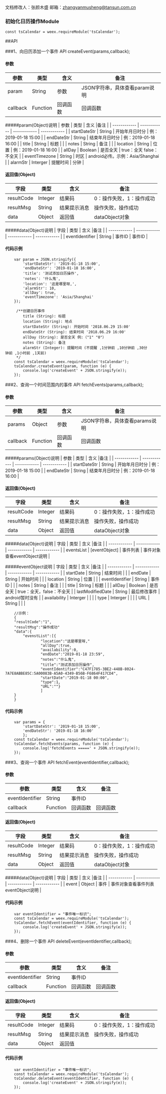 文档修改人：张颜木盛
邮箱：zhangyanmusheng@tansun.com.cn

### 初始化日历操作Module
````
const tsCalendar = weex.requireModule('tsCalendar');
````
##API

###1、向日历添加一个事件 API
createEvent(params,callback);

#### 参数

|  参数 | 类型  | 含义  |备注 |
| ------------ | ------------ | ------------ | ------------ |
| param  |  String | 参数  | JSON字符串，具体查看param说明 |
| callback  |  Function | 回调函数  | 回调函数 |

#####param(Object)说明
|  参数 | 类型  | 含义  |备注 |
| ------------ | ------------ | ------------ | ------------ |
| startDateStr  |  String | 开始年月日时分  | 例：2019-01-18 15:00 |
| endDateStr  |  String | 结束年月日时分  | 例：2019-01-18 16:00 |
| title  |  String | 标题  |  |
| notes  |  String | 备注  |  |
| location  |  String | 位置  | 例：2019-01-18 16:00 |
| allDay  |  Boolean | 是否全天  | true：全天  false：不全天 |
| eventTimezone  |  String | 时区  | android必传。示例：Asia/Shanghai |
| alarmStr  |  Interger | 提醒时间  | 分钟 |

#### 返回值(Object)
|  字段 | 类型  | 含义  |备注 |
| ------------ | ------------ | ------------ | ------------ |
| resultCode  | Integer  | 结果码  |   0：操作失败，1：操作成功|
| resultMsg  |  String | 结果提示消息  | 操作失败，操作成功 |
| data  | Object  | 返回值  | dataObject对象  |

#####data(Object)说明
|  字段 | 类型  | 含义  |备注 |
| ------------ | ------------ | ------------ | ------------ |
|  eventIdentifier  |  String | 事件ID  | 事件ID |

#### 代码示例
````
	var param = JSON.stringify({
		'startDateStr': '2019-01-18 15:00',
		'endDateStr': '2019-01-18 16:00',
		'title': '测试添加日历操作',
		'notes': '什么鬼',
		'location': '这是哪里呀,',
		'alarmStr': 10,
		'allDay': true,
		'eventTimezone': 'Asia/Shanghai'
	});

	 /**创建日历事件
		title (String): 标题
		location (String): 地点
		startDateStr (String): 开始时间 '2018.06.29 15:00'
		endDateStr (String): 结束时间 '2018.06.29 16:00'
		allDay (String): 是否全天 例:（"1" "0"）
		notes (String): 备注
		alarmStr (Integer): 提醒时间 (不提醒 ,1分钟前 ,10分钟前 ,30分			  钟前 ,1小时前 ,1天前)
	 */
	const tsCalendar = weex.requireModule('tsCalendar');
	tsCalendar.createEvent(param, function (e) {
		console.log('createEvent' + JSON.stringify(e));
	});
````

###2、查询一个时间范围内的事件 API
fetchEvents(params,callback);

#### 参数
|  参数 | 类型  | 含义  |备注 |
| ------------ | ------------ | ------------ | ------------ |
| params  |  Object | 参数  | JSON字符串，具体查看params说明 |
| callback  |  Function | 回调函数  | 回调函数 |

#####params(Object)说明
|  参数 | 类型  | 含义  |备注 |
| ------------ | ------------ | ------------ | ------------ |
| startDateStr  |  String | 开始年月日时分  | 例：2019-01-18 15:00 |
| endDateStr  |  String | 结束年月日时分  | 例：2019-01-18 16:00 |

#### 返回值(Object)
|  字段 | 类型  | 含义  |备注 |
| ------------ | ------------ | ------------ | ------------ |
| resultCode  | Integer  | 结果码  |   0：操作失败，1：操作成功 |
| resultMsg  |  String | 结果提示消息  | 操作失败，操作成功 |
| data  | Object  | 返回值  | dataObject对象  |

#####data(Object)说明
|  字段 | 类型  | 含义  |备注 |
| ------------ | ------------ | ------------ | ------------ |
|  eventsList  |  [eventObject] | 事件列表  | 事件对象查看eventObject说明 |

#####eventObject说明
|  字段 | 类型  | 含义  |备注 |
| ------------ | ------------ | ------------ | ------------ |
|  startDate   |  String | 结束时间  |  |
|  endDate   |  String | 开始时间 |  |
|  location  |  String | 位置  |  |
|  eventIdentifier  |  String | 事件ID  |  |
|  notes  |  String | 备注  |  |
|  title  |  String | 标题  |  |
|  allDay  |  Boolean | 是否全天 | true：全天，false：不全天  |
|  lastModifiedDate  |  String | 最后修改事件  | android暂时没有 |
|  availability  |  Interger |  |  |
|  type  |  Interger |  |  |
|  URL  | String  |  |  |

````
	//示例：
	{
	"resultCode":"1",
	"resultMsg":"操作成功"
	"data":{
		"evenstList":[{
				"location":"这是哪里呀,"
				"allDay":true,
				"availability":0,
				"endDate":"2019-01-18 23:59",
				"notes":"什么鬼",
				"title":"测试添加日历操作",
				"eventIdentifier":"C47F1785-3BE2-448B-8024-7A7E8ABBE85C:5A00083B-A5A0-4349-B56B-F6864F417CD4",
				"startDate":"2019-01-18 00:00",
				"type":1,
				"URL":""}
				]
	}
	}
````

#### 代码示例
````
	var params = {
		'startDateStr': '2019-01-18 15:00',
		'endDateStr': '2019-01-18 16:00'
		};
	const tsCalendar = weex.requireModule('tsCalendar');
	tsCalendar.fetchEvents(params, function (e) {
		console.log('fetchEvents =====' + JSON.stringify(e));
	});
````

###3、查询一个事件 API
fetchEvent(eventIdentifier,callback);
#### 参数
|  参数 | 类型  | 含义  |备注 |
| ------------ | ------------ | ------------ | ------------ |
| eventIdentifier  |  String | 事件ID  |  |
| callback  |  Function | 回调函数  | 回调函数 |

#### 返回值(Object)
|  字段 | 类型  | 含义  |备注 |
| ------------ | ------------ | ------------ | ------------ |
| resultCode  | Integer  | 结果码  |   0：操作失败，1：操作成功 |
| resultMsg  |  String | 结果提示消息  | 操作失败，操作成功 |
| data  | Object  | 返回值  | dataObject对象  |

#####data(Object)说明
|  字段 | 类型  | 含义  |备注 |
| ------------ | ------------ | ------------ | ------------ |
|  event  |  Object | 事件  | 事件对象查看事件列表eventObject说明 |

#### 代码示例
````
	var eventIdentifier = "事件唯一标识";
	const tsCalendar = weex.requireModule('tsCalendar');
	tsCalendar.fetchEvent(eventIdentifier, function (e) {
		console.log('createEvent' + JSON.stringify(e));
	});
````

###4、删除一个事件 API
deleteEvent(eventIdentifier,callback);
#### 参数
|  参数 | 类型  | 含义  |备注 |
| ------------ | ------------ | ------------ | ------------ |
| eventIdentifier  |  String | 事件ID  |  |
| callback  |  Function | 回调函数  | 回调函数 |

#### 返回值(Object)
|  字段 | 类型  | 含义  |备注 |
| ------------ | ------------ | ------------ | ------------ |
| resultCode  | Integer  | 结果码  |   0：操作失败，1：操作成功 |
| resultMsg  |  String | 结果提示消息  | 操作失败，操作成功 |
| data  | Object  | 返回值  |  |

#### 代码示例
````
	var eventIdentifier = "事件唯一标识";
	const tsCalendar = weex.requireModule('tsCalendar');
	tsCalendar.deleteEvent(eventIdentifier, function (e) {
		console.log('createEvent' + JSON.stringify(e));
	});
````

